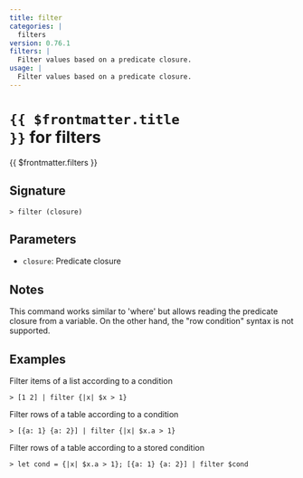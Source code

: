 ```yaml
---
title: filter
categories: |
  filters
version: 0.76.1
filters: |
  Filter values based on a predicate closure.
usage: |
  Filter values based on a predicate closure.
---
```


# <code>{{ $frontmatter.title }}</code> for filters

<div class='command-title'>{{ $frontmatter.filters }}</div>

## Signature

```> filter (closure)```

## Parameters

 -  `closure`: Predicate closure

## Notes
This command works similar to 'where' but allows reading the predicate closure from
a variable. On the other hand, the "row condition" syntax is not supported.
## Examples

Filter items of a list according to a condition
```shell
> [1 2] | filter {|x| $x > 1}
```

Filter rows of a table according to a condition
```shell
> [{a: 1} {a: 2}] | filter {|x| $x.a > 1}
```

Filter rows of a table according to a stored condition
```shell
> let cond = {|x| $x.a > 1}; [{a: 1} {a: 2}] | filter $cond
```
